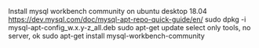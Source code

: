 Install mysql workbench community on ubuntu desktop 18.04
https://dev.mysql.com/doc/mysql-apt-repo-quick-guide/en/
sudo dpkg -i mysql-apt-config_w.x.y-z_all.deb
sudo apt-get update
select only tools, no server, ok
sudo apt-get install mysql-workbench-community
